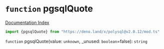 # `function` pgsqlQuote

[Documentation Index](../README.md)

```ts
import {pgsqlQuote} from "https://deno.land/x/polysql@v2.0.12/mod.ts"
```

`function` pgsqlQuote(value: `unknown`, \_unused: `boolean`=false): `string`

